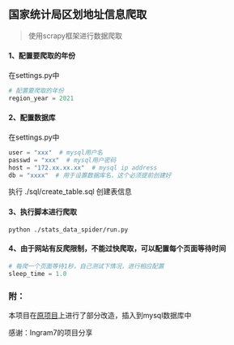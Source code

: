 ## 国家统计局区划地址信息爬取

> 使用scrapy框架进行数据爬取

#### 1、配置要爬取的年份
在settings.py中
```python
# 配置要爬取的年份
region_year = 2021
```

#### 2、配置数据库
在settings.py中
```python
user = "xxx"  # mysql用户名
passwd = "xxx"  # mysql用户密码
host = "172.xx.xx.xx"  # mysql ip address
db = "xxxx"  # 用于设置数据库名，这个必须提前创建好
```
执行 ./sql/create_table.sql 创建表信息


#### 3、执行脚本进行爬取
```shell
python ./stats_data_spider/run.py
```

#### 4、由于网站有反爬限制，不能过快爬取，可以配置每个页面等待时间
```python
# 每爬一个页面等待1秒，自己测试下情况，进行相应配置
sleep_time = 1.0
```



### 附：
本项目在[原项目](git@github.com:Ingram7/stats_data_spider.git)上进行了部分改造，插入到mysql数据库中

感谢：Ingram7的项目分享
